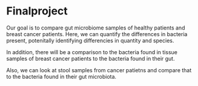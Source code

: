 # Finalproject
Our goal is to compare gut microbiome samples of healthy patients and breast cancer patients. Here, we can quantify the differences in bacteria present, potenitally identifying differencies in quantity and species.

In addition, there will be a comparison to the bacteria found in tissue samples of breast cancer patients to the bacteria found in their gut. 

Also, we can look at stool samples from cancer patietns and compare that to the bacteria found in their gut microbiota. 


